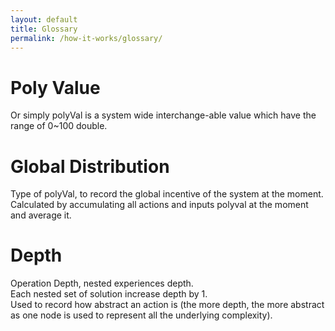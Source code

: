 ```yaml
---
layout: default
title: Glossary
permalink: /how-it-works/glossary/
---
```


# Poly Value
Or simply polyVal is a system wide interchange-able value which have the range of 0~100 double.

# Global Distribution
Type of polyVal, to record the global incentive of the system at the moment.  
Calculated by accumulating all actions and inputs polyval at the moment and average it.

# Depth
Operation Depth, nested experiences depth.  
Each nested set of solution increase depth by 1.  
Used to record how abstract an action is (the more depth, the more abstract as one node is used to represent all the underlying complexity).
